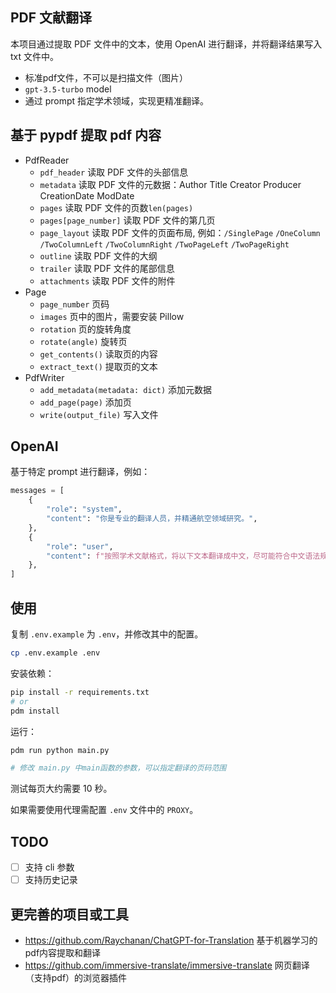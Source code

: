 ## PDF 文献翻译

本项目通过提取 PDF 文件中的文本，使用 OpenAI 进行翻译，并将翻译结果写入 txt 文件中。

- 标准pdf文件，不可以是扫描文件（图片）
- `gpt-3.5-turbo` model
- 通过 prompt 指定学术领域，实现更精准翻译。

## 基于 pypdf 提取 pdf 内容

- PdfReader
  - `pdf_header` 读取 PDF 文件的头部信息
  - `metadata` 读取 PDF 文件的元数据：Author Title Creator Producer CreationDate ModDate
  - `pages` 读取 PDF 文件的页数`len(pages)`
  - `pages[page_number]` 读取 PDF 文件的第几页
  - `page_layout` 读取 PDF 文件的页面布局, 例如：`/SinglePage` `/OneColumn` `/TwoColumnLeft` `/TwoColumnRight` `/TwoPageLeft` `/TwoPageRight`
  - `outline` 读取 PDF 文件的大纲
  - `trailer` 读取 PDF 文件的尾部信息
  - `attachments` 读取 PDF 文件的附件
- Page
  - `page_number` 页码
  - `images` 页中的图片，需要安装 Pillow
  - `rotation` 页的旋转角度
  - `rotate(angle)` 旋转页
  - `get_contents()` 读取页的内容
  - `extract_text()` 提取页的文本
- PdfWriter
  - `add_metadata(metadata: dict)` 添加元数据
  - `add_page(page)` 添加页
  - `write(output_file)` 写入文件

## OpenAI

基于特定 prompt 进行翻译，例如：

```python
messages = [
    {
        "role": "system",
        "content": "你是专业的翻译人员，并精通航空领域研究。",
    },
    {
        "role": "user",
        "content": f"按照学术文献格式，将以下文本翻译成中文，尽可能符合中文语法规则，并保留原文格式。只需返回翻译结果，不要包含其它内容：\n```{text}```",
    },
]
```

## 使用

复制 `.env.example` 为 `.env`，并修改其中的配置。

```sh
cp .env.example .env
```

安装依赖：

```sh
pip install -r requirements.txt
# or
pdm install
```

运行：

```sh
pdm run python main.py

# 修改 main.py 中main函数的参数，可以指定翻译的页码范围
```

测试每页大约需要 10 秒。

如果需要使用代理需配置 `.env` 文件中的 `PROXY`。

## TODO

- [ ] 支持 cli 参数
- [ ] 支持历史记录

## 更完善的项目或工具

- https://github.com/Raychanan/ChatGPT-for-Translation 基于机器学习的pdf内容提取和翻译
- https://github.com/immersive-translate/immersive-translate 网页翻译（支持pdf）的浏览器插件
